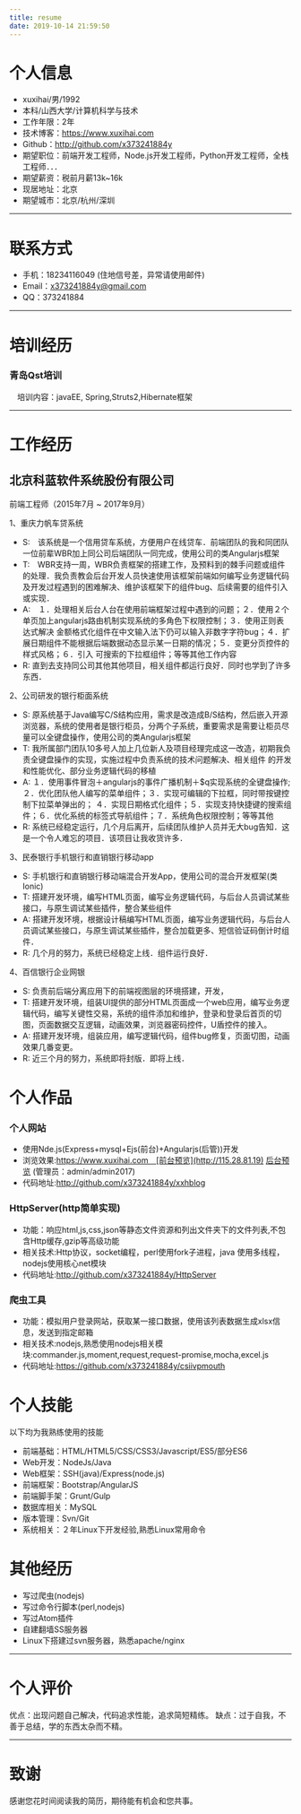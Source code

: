 ```yaml
---
title: resume
date: 2019-10-14 21:59:50
---
```


# 个人信息

 - xuxihai/男/1992
 - 本科/山西大学/计算机科学与技术
 - 工作年限：2年
 - 技术博客：https://www.xuxihai.com
 - Github：http://github.com/x373241884y
 - 期望职位：前端开发工程师，Node.js开发工程师，Python开发工程师，全栈工程师．．．
 - 期望薪资：税前月薪13k~16k
 - 现居地址：北京
 - 期望城市：北京/杭州/深圳

---

# 联系方式

- 手机：18234116049 (住地信号差，异常请使用邮件)
- Email：x373241884y@gmail.com
- QQ：373241884

---

# 培训经历
### 青岛Qst培训
　培训内容：javaEE, Spring,Struts2,Hibernate框架

---

# 工作经历

## 北京科蓝软件系统股份有限公司

前端工程师（2015年7月 ~ 2017年9月）

  1、重庆力帆车贷系统
  
  - S:　该系统是一个信用贷车系统，方便用户在线贷车．前端团队的我和同团队一位前辈WBR加上同公司后端团队一同完成，使用公司的类Angularjs框架
  - T:　WBR支持一周，WBR负责框架的搭建工作，及预料到的棘手问题或组件的处理．我负责教会后台开发人员快速使用该框架前端如何编写业务逻辑代码
    及开发过程遇到的困难解决、维护该框架下的组件bug、后续需要的组件引入或实现．
  - A:　１．处理相关后台人台在使用前端框架过程中遇到的问题；２．使用２个单页加上angularjs路由机制实现系统的多角色下权限控制；３．使用正则表达式解决
    金额格式化组件在中文输入法下仍可以输入非数字字符bug；４．扩展日期组件不能根据后端数据动态显示某一日期的情况；５．变更分页控件的样式风格；６．引入
    可搜索的下拉框组件；等等其他工作内容
  - R:  直到去支持同公司其他其他项目，相关组件都运行良好．同时也学到了许多东西．
  

  2、公司研发的银行柜面系统
  
  - S: 原系统基于Java编写C/S结构应用，需求是改造成B/S结构，然后嵌入开源浏览器，系统的使用者是银行柜员，分两个子系统，重要需求是需要让柜员尽
    量可以全键盘操作，使用公司的类Angularjs框架
  - T: 我所属部门团队10多号人加上几位新人及项目经理完成这一改造，初期我负责全键盘操作的实现，实施过程中负责系统的技术问题解决、相关组件
    的开发和性能优化、部分业务逻辑代码的移植
  - A: １．使用事件冒泡＋angularjs的事件广播机制＋$q实现系统的全键盘操作;２．优化团队他人编写的菜单组件；３．实现可编辑的下拉框，同时带按键控制下拉菜单弹出的；
    ４．实现日期格式化组件；５．实现支持快捷键的搜索组件；６．优化系统的标签式导航组件；７．系统角色权限控制；等等其他
  - R: 系统已经稳定运行，几个月后离开，后续团队维护人员并无大bug告知．这是一个令人难忘的项目．该项目让我收货许多．


  3、民泰银行手机银行和直销银行移动app
  
  - S: 手机银行和直销银行移动端混合开发App，使用公司的混合开发框架(类Ionic)
  - T: 搭建开发环境，编写HTML页面，编写业务逻辑代码，与后台人员调试某些接口，与原生调试某些插件，整合某些组件
  - A: 搭建开发环境，根据设计稿编写HTML页面，编写业务逻辑代码，与后台人员调试某些接口，与原生调试某些插件，整合加载更多、短信验证码倒计时组件．
  - R: 几个月的努力，系统已经稳定上线．组件运行良好．
 
 
 4、百信银行企业网银

  - S: 负责前后端分离应用下的前端视图层的环境搭建，开发，
  - T: 搭建开发环境，组装UI提供的部分HTML页面成一个web应用，编写业务逻辑代码，编写关键性交易，系统的组件添加和维护，登录和登录后首页的切图，页面数据交互逻辑，动画效果，浏览器密码控件，U盾控件的接入。
  - A: 搭建开发环境，组装应用，编写逻辑代码，组件bug修复，页面切图，动画效果几番变更。
  - R: 近三个月的努力，系统即将封版．即将上线．

# 个人作品

### 个人网站 
 - 使用Nde.js(Express+mysql+Ejs(前台)+Angularjs(后管))开发
 - 浏览效果:https://www.xuxihai.com　[前台预览](http://115.28.81.19) [后台预览](http://115.28.81.19/admin/index.html)   (管理员：admin/admin2017)
 - 代码地址:http://github.com/x373241884y/xxhblog

### HttpServer(http简单实现)
 -  功能：响应html,js,css,json等静态文件资源和列出文件夹下的文件列表,不包含Http缓存,gzip等高级功能
 -  相关技术:Http协议，socket编程，perl使用fork子进程，java 使用多线程，nodejs使用核心net模块
 -  代码地址:http://github.com/x373241884y/HttpServer

### 爬虫工具
 - 功能：模拟用户登录网站，获取某一接口数据，使用该列表数据生成xlsx信息，发送到指定邮箱
 - 相关技术:nodejs,熟悉使用nodejs相关模块:commander.js,moment,request,request-promise,mocha,excel.js
 - 代码地址:https://github.com/x373241884y/csiivpmouth


# 个人技能
以下均为我熟练使用的技能

- 前端基础：HTML/HTML5/CSS/CSS3/Javascript/ES5/部分ES6
- Web开发：NodeJs/Java
- Web框架：SSH(java)/Express(node.js)
- 前端框架：Bootstrap/AngularJS
- 前端脚手架：Grunt/Gulp
- 数据库相关：MySQL
- 版本管理：Svn/Git
- 系统相关：２年Linux下开发经验,熟悉Linux常用命令

# 其他经历
 - 写过爬虫(nodejs)
 - 写过命令行脚本(perl,nodejs)
 - 写过Atom插件
 - 自建翻墙SS服务器
 - Linux下搭建过svn服务器，熟悉apache/nginx

---

# 个人评价

优点：出现问题自己解决，代码追求性能，追求简短精练。
缺点：过于自我，不善于总结，学的东西太杂而不精。

---

# 致谢
感谢您花时间阅读我的简历，期待能有机会和您共事。
